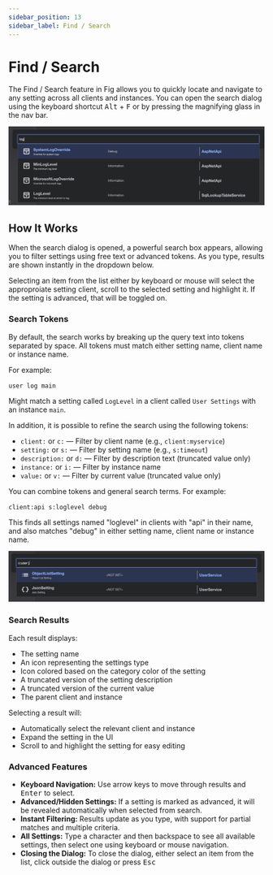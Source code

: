 ```yaml
---
sidebar_position: 13
sidebar_label: Find / Search
---
```


# Find / Search

The Find / Search feature in Fig allows you to quickly locate and navigate to any setting across all clients and instances. You can open the search dialog using the keyboard shortcut <kbd>Alt</kbd> + <kbd>F</kbd> or by pressing the magnifying glass in the nav bar.

![Find](../../static/img/find-basic.png)

## How It Works

When the search dialog is opened, a powerful search box appears, allowing you to filter settings using free text or advanced tokens. As you type, results are shown instantly in the dropdown below.

Selecting an item from the list either by keyboard or mouse will select the approproiate setting client, scroll to the selected setting and highlight it. If the setting is advanced, that will be toggled on.

### Search Tokens

By default, the search works by breaking up the query text into tokens separated by space. All tokens must match either setting name, client name or instance name.

For example:

```text
user log main
```

Might match a setting called `LogLevel` in a client called `User Settings` with an instance `main`.

In addition, it is possible to refine the search using the following tokens:

- `client:` or `c:` — Filter by client name (e.g., `client:myservice`)
- `setting:` or `s:` — Filter by setting name (e.g., `s:timeout`)
- `description:` or `d:` — Filter by description text (truncated value only)
- `instance:` or `i:` — Filter by instance name
- `value:` or `v:` — Filter by current value (truncated value only)

You can combine tokens and general search terms. For example:

```text
client:api s:loglevel debug
```

This finds all settings named "loglevel" in clients with "api" in their name, and also matches "debug" in either setting name, client name or instance name.

![Find Syntax](../../static/img/find-search-syntax.png)

### Search Results

Each result displays:

- The setting name
- An icon representing the settings type
- Icon colored based on the category color of the setting
- A truncated version of the setting description
- A truncated version of the current value
- The parent client and instance

Selecting a result will:

- Automatically select the relevant client and instance
- Expand the setting in the UI
- Scroll to and highlight the setting for easy editing

### Advanced Features

- **Keyboard Navigation:** Use arrow keys to move through results and <kbd>Enter</kbd> to select.
- **Advanced/Hidden Settings:** If a setting is marked as advanced, it will be revealed automatically when selected from search.
- **Instant Filtering:** Results update as you type, with support for partial matches and multiple criteria.
- **All Settings:** Type a character and then backspace to see all available settings, then select one using keyboard or mouse navigation.
- **Closing the Dialog:** To close the dialog, either select an item from the list, click outside the dialog or press <kbd>Esc</kbd>
